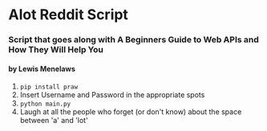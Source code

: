 # Alot Reddit Script 
### Script that goes along with A Beginners Guide to Web APIs and How They Will Help You
#### by Lewis Menelaws

1. `pip install praw`
2. Insert Username and Password in the appropriate spots
3. `python main.py`
4. Laugh at all the people who forget (or don't know) about the space between 'a' and 'lot'
